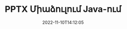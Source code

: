 ---
############################# Static ############################
layout: "auto-gen-merge"
date: 2022-11-10T14:12:05
draft: false
otherformats: vdx vsdm vsdx vssm vssx vstm vstx vsx vtx xlam xls xlsb xlsm xlsx xlt xltm

############################# Head ############################
head_title: "Միավորել PPTX ֆայլեր Java & J2SE Documents Merger API-ի միջոցով"
head_description: "Միավորել բազմաթիվ PPTX ֆայլեր Java-ում՝ օգտագործելով փաստաթղթերի միաձուլման API՝ բոլոր տվյալների, ոճի և ձևաչափի հետ որպես սկզբնաղբյուր փաստաթղթեր:"

############################# Header ############################
title: "PPTX Միաձուլում Java-ում"
description: "Միավորել PPTX-ը Java կոդի մի քանի տողով:"
bg_image: "https://cms.admin.containerize.com/templates/aspose/App_Themes/V3/images/bg/header1.png"
bg_overlay: false
button:
    enable: true
    icon: "fas fa-arrow-down"
    label: "Ներբեռնեք անվճար փորձաշրջան"
    link: "https://downloads.groupdocs.com/merger/java"

############################# SubMenu ############################
submenu:
    enable: true

    left:
        img_alt: "GroupDocs.Merger for Java"
        image: "https://cms.admin.containerize.com/templates/groupdocs/images/product-logos/90x90-noborder/groupdocs-merger-java.png"
        product: "GroupDocs.Merger"
        platform: "Java"

    middle:
        button:

            # button loop
            - link: "https://apireference.groupdocs.com/merger/java"
              text: "API հղում"

            # button loop
            - link: "https://github.com/groupdocs-merger"
              text: "Կոդի օրինակներ"

            # button loop
            - link: "https://products.groupdocs.app/merger/family"
              text: "Կենդանի Դեմոներ"

            # button loop
            - link: "https://purchase.groupdocs.com/pricing/merger/java"
              text: "Գնագոյացում"

    right:
        link_download: "https://downloads.groupdocs.com/merger"
        link_learn: "https://docs.groupdocs.com/merger/java"
        link_buy: "https://purchase.groupdocs.com"

############################# About ############################
about:
    enable: true
    title: "GroupDocs.Merger for Java API-ի մասին"
    content: |
        [GroupDocs.Merger for Java](/hy/merger/java/) տրամադրում է հարմար լուծում բազմաթիվ PDF-ների, Microsoft Office-ի (Word, Excel, PowerPoint, OneNote), OpenDocument-ի, HTML-ի, պատկերների և շատ այլ փաստաթղթեր մեկ ֆայլի մեջ Java հավելվածներում: GroupDocs.Merger-ը ձեզ շատ ջանք կխնայի, քանի որ ձեզ թույլատրվում է միավորել PPTX փաստաթղթերը. կարիք չկա տեղադրել որևէ երրորդ կողմի ծրագրակազմ, աշխատասեղանի հավելվածներ կամ պլագիններ: Այժմ ավելորդ է վատնել ձեր ժամանակը և միաձուլել ֆայլերը ձեռքով: GroupDocs-ի առաքելությունն է ապահովել լավագույն որակը և պարզեցնել փաստաթղթերի մշակման աշխատանքային հոսքերը:
        
        GroupDocs.Merger API-ն ճիշտ ընտրություն է կորպորատիվ լուծումների համար, որոնք պահանջում են ֆայլերի միաձուլման հնարավորություններ: Այս API-ները լավ աջակցվում են բոլոր հիմնական օպերացիոն համակարգերում և հարթակներում, ներառյալ {{ Runtime}}:

############################# Steps ############################
steps:
    enable: true
    title_left: "Միավորել բազմաթիվ PPTX ֆայլեր Java-ում"
    content_left: |
        [GroupDocs.Merger for Java](/hy/merger/java/) Java ծրագրավորողների համար հեշտացնում է մի քանի PPTX ֆայլերի միաձուլումը մի քանի հեշտ քայլերի միջոցով:
        
        * Ստեղծեք **Merger** օրինակ և փոխանցեք աղբյուրի փաստաթղթի ուղին որպես կոնստրուկտորի պարամետր:
        * Զանգահարեք **Join** **Merger** դասին և անցեք աղբյուրի երկրորդ փաստաթղթի ճանապարհը:
        * Միաձուլված փաստաթուղթը պահպանելու համար զանգահարեք **Save** **Merger** դասի:

    title_right: "Համակարգի պահանջները"
    content_right: |
        GroupDocs.Merger for Java API-ներն աջակցվում են բոլոր հիմնական հարթակներում և օպերացիոն համակարգերում: Նախքան ստորև նշված կոդը գործարկելը, խնդրում ենք համոզվել, որ ձեր համակարգում տեղադրված են հետևյալ նախադրյալները.

        * Օպերացիոն համակարգեր՝ Microsoft Windows, Linux, MacOS
        * Զարգացման միջավայրեր՝ NetBeans, IntelliJ IDEA, Eclipse
        * Շրջանակներ: J2SE 7.0 (1.7), J2SE 8.0 (1.8), Java 10
        * Ներբեռնեք GroupDocs.Merger for Java-ի վերջին տարբերակը [Maven]-ից (https://repository.groupdocs.com/webapp/#/artifacts/browse/tree/General/repo/com/groupdocs/groupdocs-merger)
         
    code: |
     {{% merger/additional-styles %}}
     {{< merger/code-merger title="Ինչպես միաձուլել PPTX ֆայլեր՝ օգտագործելով Java օրինակ կոդը">}}

        ```java    
        // Միավորել PPTX ֆայլեր՝ օգտագործելով GroupDocs.Merger Java API-ի համար
        // Ակնթարթային միաձուլում PPTX փաստաթղթով
        Merger merger = new Merger("input_1.pptx");

        // Զանգահարեք միացման մեթոդը Merger դասի օրինակում և անցեք երկրորդ աղբյուրի փաստաթղթի ուղին
        merger.join("input_2.pptx");
    
        // Միաձուլված փաստաթուղթը պահպանելու համար զանգահարեք Merger դասի օրինակի պահպանման մեթոդը
        merger.save("merged-file.pptx"); 
        ```
     {{< /merger/code-merger >}}

############################# Demos ############################
demos:
    enable: true
    title: "Կենդանի ցուցադրություններ՝ փաստաթղթերը միավորելու առցանց հավելված"
    content: |
       Միավորեք մեկից ավելի PPTX ֆայլ հենց հիմա՝ այցելելով [GroupDocs.Merger Live Demos](https://products.groupdocs.app/merger/pptx) կայքը:
       Կենդանի ցուցադրությունն ունի հետևյալ առավելությունները.
        
############################# About Formats ############################
about_formats:
    enable: true

############################# More Formats ############################
more_formats:
    enable: true
    title: "Փաստաթղթերի այլ ձևաչափերի միավորում"
    content: |
        Java փաստաթղթերի միաձուլման API ֆայլերի ձևաչափերի և պատկերների համար: Միավորել փաստաթղթերի որոշ հայտնի ձևաչափեր, ինչպես նշված է ստորև:

############################# Back to top ###############################
back_to_top:
    enable: true
---